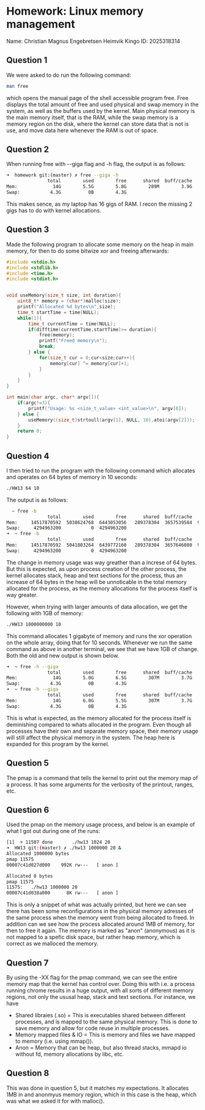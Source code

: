 # Homework: Linux memory management
Name: Christian Magnus Engebretsen Heimvik
Kingo ID: 2025318314
## Question 1
We were asked to do run the following command:
```bash
man free
```
which opens the manual page of the shell accessible program free. Free displays the total amount of free and used physical and swap memory in the system, as well as the buffers used by the kernel. Main physical memory is the main memory itself, that is the RAM, while the swap memory is a memory region on the disk, where the kernel can store data that is not is use, and move data here whenever the RAM is out of space.

## Question 2
When running free with --giga flag and -h flag, the output is as follows:
```bash
➜  homework git:(master) ✗ free --giga -h 
               total        used        free      shared  buff/cache   available
Mem:             14G        5.5G        5.8G        289M        3.9G        9.1G
Swap:           4.3G          0B        4.3G
```
This makes sence, as my laptop has 16 gigs of RAM. I recon the missing 2 gigs has to do with kernel allocations.

## Question 3
Made the following program to allocate some memory on the heap in main memory, for then to do some bitwize xor and freeing afterwards:
```c
#include <stdio.h>
#include <stdlib.h>
#include <time.h>
#include <stdint.h>


void useMemory(size_t size, int duration){
    uint8_t* memory = (char*)malloc(size);
    printf("Allocated %d bytes\n",size);
    time_t startTime = time(NULL);
    while(1){
        time_t currentTime = time(NULL);
        if(difftime(currentTime,startTime)>= duration){
            free(memory);
            printf("Freed memory\n");
            break;
        } else {
            for(size_t cur = 0;cur<size;cur++){
                memory[cur] ^= memory[cur]+1;
            }
        }
    }
}

int main(char argc, char* argv[]){
    if(argc!=3){
        printf("Usage: %s <size_t_value> <int_value>\n", argv[0]);
    } else {
        useMemory((size_t)strtoull(argv[1], NULL, 10),atoi(argv[2]));
    }
    return 0;
}
```

## Question 4
I then tried to run the program with the following command which allocates and operates on 64 bytes of memory in 10 seconds:
```bash
./HW13 64 10
```
The output is as follows:
```bash
  ~ free -b   
               total        used        free      shared  buff/cache   available
Mem:     14517870592  5038624768  6443053056   289378304  3657539584  9479245824
Swap:     4294963200           0  4294963200
➜  ~ free -b   
               total        used        free      shared  buff/cache   available
Mem:     14517870592  5041803264  6439772160   289378304  3657646080  9476067328
Swap:     4294963200           0  4294963200
```
The change in memory usage was way greather than a increse of 64 bytes. But this is expected, as upon process creation of the other process, the kernel allocates stack, heap and text sections for the process, thus an increase of 64 bytes in the heap will be unnoticable in the total memory allocated for the process, as the memory allocations for the process itself is way greater.

However, when trying with larger amounts of data allocation, we get the following with 1GB of memory:
```bash
./HW13 1000000000 10
```
This command allocates 1 gigabyte of memory and runs the xor operation on the whole array, doing that for 10 seconds. Whenever we run the same command as above in another terminal, we see that we have 1GB of change. Both the old and new output is shown below.
```bash
➜  ~ free -h --giga
               total        used        free      shared  buff/cache   available
Mem:             14G        5.0G        6.5G        307M        3.7G        9.5G
Swap:           4.3G          0B        4.3G
➜  ~ free -h --giga
               total        used        free      shared  buff/cache   available
Mem:             14G        6.0G        5.5G        307M        3.7G        8.5G
Swap:           4.3G          0B        4.3G
```
This is what is expected, as the memory allocated for the process itself is deminishing compared to whats allocated in the program. Even though all processes have their own and separate memory space, their memory usage will still affect the physical memory in the system. The heap here is expanded for this program by the kernel.

## Question 5
The pmap is a command that tells the kernel to print out the memory map of a process. It has some arguments for the verbosity of the printout, ranges, etc.

## Question 6
Used the pmap on the memory usage process, and below is an example of what I got out during one of the runs:
```bash
[1]  + 11507 done       ./hw13 1024 20
➜  HW13 git:(master) ✗ ./hw13 1000000 20 &
Allocated 1000000 bytes                                                                                                                         
pmap 11575
00007c41d027d000    992K rw---   [ anon ]

Allocated 0 bytes
pmap 11575
11575:   ./hw13 1000000 20
00007c41d038a000      8K rw---   [ anon ]
```
This is only a snippet of what was actually printed, but here we can see there has been some reconfigurations in the physical memory adresses of the same process when the memory went from being allocated to freed. In addition can we see how the process allocated around 1MB of memory, for then to free it again. The memory is marked as "anon" (anonymous) as it is not mapped to a spefic disk space, but rather heap memory, which is correct as we malloced the memory.

## Question 7
By using the -XX flag for the pmap command, we can see the entire memory map that the kernel has control over. Doing this with i.e. a process running chrome results in a huge output, with all sorts of different memory regions, not only the ususal heap, stack and text sections. For instance, we have
- Shared libraies (.so) = This is executables shared between different processes, and is mapped to the same physical memory. This is done to save memory and allow for code reuse in multiple processes.
- Memory mapped files & IO = This is memory and files we have mapped to memory (i.e. using mmap()).
- Anon = Memory that can be heap, but also thread stacks, mmapd io without fd, memory allocations by libc, etc.

## Question 8
This was done in question 5, but it matches my expectations. It allocates 1MB in and anonmyus memory region, which in this case is the heap, which was what we asked it for with malloc().



